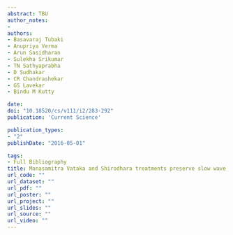 ```yaml
---
abstract: TBU
author_notes:
- 
authors:
- Basavaraj Tubaki
- Anupriya Verma
- Arun Sasidharan
- Sulekha Srikumar
- TN Sathyaprabha
- D Sudhakar
- CR Chandrashekar
- GS Lavekar
- Bindu M Kutty

date: 
doi: "10.18520/cs/v111/i2/283-292"
publication: 'Current Science'

publication_types:
- "2"
publishDate: "2016-05-01"

tags:
- Full Bibliography
title: Manasamitra Vataka and Shirodhara treatments preserve slow wave sleep and promote sleep continuity in patients with generalized anxiety disorder and co-morbid generalized social phobia
url_code: ""
url_dataset: ""
url_pdf: ""
url_poster: ""
url_project: ""
url_slides: ""
url_source: ""
url_video: ""
---
```

